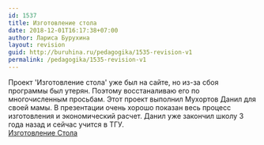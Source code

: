 ```yaml
---
id: 1537
title: Изготовление стола
date: 2018-12-01T16:17:38+07:00
author: Лариса Бурухина
layout: revision
guid: http://buruhina.ru/pedagogika/1535-revision-v1
permalink: /pedagogika/1535-revision-v1
---
```

Проект 'Изготовление стола' уже был на сайте, но из-за сбоя программы был утерян. Поэтому восстаналиваю его по многочисленным просьбам. Этот проект выполнил Мухортов Данил для своей мамы. В презентации очень хорошо показан весь процесс изготовления и экономический расчет. Данил уже закончил школу 3 года назад и сейчас учится в ТГУ.  
[Изготовление Стола](http://buruhina.ru/wp-content/uploads/2018/12/изготовление-Стола.pptx)